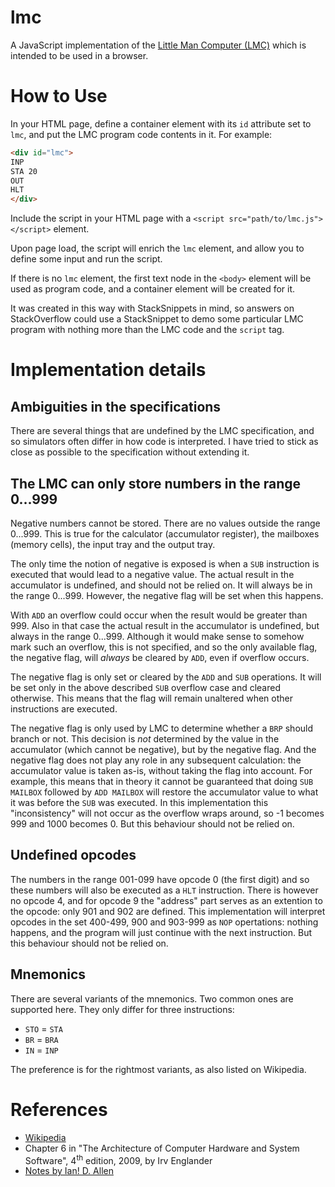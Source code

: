 # lmc

A JavaScript implementation of the [Little Man Computer (LMC)](https://en.wikipedia.org/wiki/Little_man_computer) which is intended to be used in a browser.

# How to Use

In your HTML page, define a container element with its `id` attribute set to `lmc`, and put the LMC program code contents in it. For example:

```html
<div id="lmc">
INP
STA 20
OUT
HLT 
</div>
```

Include the script in your HTML page with a `<script src="path/to/lmc.js"></script>` element.

Upon page load, the script will enrich the `lmc` element, and allow you to define some input and run the script.

If there is no `lmc` element, the first text node in the `<body>` element will be used as program code, and a container element will be created for it.

It was created in this way with StackSnippets in mind, so answers on StackOverflow could use a StackSnippet to demo some particular LMC program with nothing more than the LMC code and the `script` tag.

# Implementation details

## Ambiguities in the specifications

There are several things that are undefined by the LMC specification, and so simulators often differ in how code is interpreted. I have tried to stick as close as possible to the specification without extending it.

## The LMC can only store numbers in the range 0...999

Negative numbers cannot be stored. There are no values outside the range 0...999. This is true for the calculator (accumulator register), the mailboxes (memory cells), the input tray and the output tray.

The only time the notion of negative is exposed is when a `SUB` instruction is executed that would lead to a negative value. The actual result in the accumulator is undefined, and should not be relied on. It will always be in the range 0...999. However, the negative flag will be set when this happens.

With `ADD` an overflow could occur when the result would be greater than 999. Also in that case the actual result in the accumulator is undefined, but always in the range 0...999. 
Although it would make sense to somehow mark such an overflow, this is not specified, and so the only available flag, the negative flag, will *always* be cleared by `ADD`, even if overflow occurs.

The negative flag is only set or cleared by the `ADD` and `SUB` operations. It will be set only in the above described `SUB` overflow case and cleared otherwise. This means that the flag will remain unaltered when other instructions are executed.

The negative flag is only used by LMC to determine whether a `BRP` should branch or not. This decision is *not* determined by the value in the accumulator (which cannot be negative), but by the negative flag. And the negative flag does not play any role in any subsequent calculation: the accumulator value is taken as-is, without taking the flag into account. For example, this means that in theory it cannot be guaranteed that doing `SUB MAILBOX` followed by `ADD MAILBOX` will restore the accumulator value to what it was before the `SUB` was executed. In this implementation this "inconsistency" will not occur as the overflow wraps around, so -1 becomes 999 and 1000 becomes 0. But this behaviour should not be relied on.

## Undefined opcodes

The numbers in the range 001-099 have opcode 0 (the first digit) and so these numbers will also be executed as a `HLT` instruction.
There is however no opcode 4, and for opcode 9 the "address" part serves as an extention to the opcode: only 901 and 902 are defined. This implementation will interpret opcodes in the set 400-499, 900 and 903-999 as `NOP` opertations: nothing happens, and the program will just continue with the next instruction. But this behaviour should not be relied on.

## Mnemonics

There are several variants of the mnemonics. Two common ones are supported here. They only differ for three instructions:

* `STO` = `STA`
* `BR` = `BRA`
* `IN` = `INP`

The preference is for the rightmost variants, as also listed on Wikipedia.

# References

* [Wikipedia](https://en.wikipedia.org/wiki/Little_man_computer)
* Chapter 6 in "The Architecture of Computer Hardware and System Software", 4<sup>th</sup> edition, 2009, by Irv Englander
* [Notes by Ian! D. Allen](http://teaching.idallen.com/dat2343/01f/notes/lmc_lights.htm)
